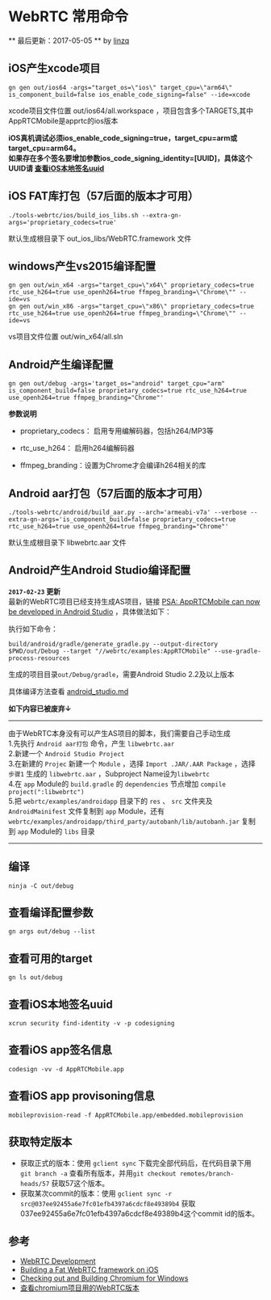 # WebRTC 常用命令

** 最后更新：2017-05-05  **  by [linzq](mailto:rex@re2x.com) 

## iOS产生xcode项目

``` shell
gn gen out/ios64 -args="target_os=\"ios\" target_cpu=\"arm64\" is_component_build=false ios_enable_code_signing=false" --ide=xcode
```
xcode项目文件位置 out/ios64/all.workspace ，项目包含多个TARGETS,其中AppRTCMobile是apprtc的ios版本

**iOS真机调试必须ios_enable_code_signing=true，target_cpu=arm或target_cpu=arm64。<br />
如果存在多个签名要增加参数ios_code_signing_identity=[UUID]，具体这个UUID请 [查看iOS本地签名uuid](#查看iOS本地签名uuid)**


## iOS FAT库打包（57后面的版本才可用）

``` shell
./tools-webrtc/ios/build_ios_libs.sh --extra-gn-args='proprietary_codecs=true'
```

默认生成根目录下 out_ios_libs/WebRTC.framework 文件


## windows产生vs2015编译配置

``` shell
gn gen out/win_x64 -args="target_cpu=\"x64\" proprietary_codecs=true rtc_use_h264=true use_openh264=true ffmpeg_branding=\"Chrome\"" --ide=vs
gn gen out/win_x86 -args="target_cpu=\"x86\" proprietary_codecs=true rtc_use_h264=true use_openh264=true ffmpeg_branding=\"Chrome\"" --ide=vs
```

vs项目文件位置 out/win_x64/all.sln


## Android产生编译配置

``` shell
gn gen out/debug -args='target_os="android" target_cpu="arm" is_component_build=false proprietary_codecs=true rtc_use_h264=true use_openh264=true ffmpeg_branding="Chrome"'
```
**参数说明**
* proprietary_codecs： 启用专用编解码器，包括h264/MP3等

* rtc_use_h264： 启用h264编解码器

* ffmpeg_branding：设置为Chrome才会编译h264相关的库

<!-- more -->


## Android aar打包（57后面的版本才可用）

``` shell
./tools-webrtc/android/build_aar.py --arch='armeabi-v7a' --verbose --extra-gn-args='is_component_build=false proprietary_codecs=true rtc_use_h264=true use_openh264=true ffmpeg_branding="Chrome"'
```

默认生成根目录下 libwebrtc.aar 文件


## Android产生Android Studio编译配置

**`2017-02-23` 更新**  
最新的WebRTC项目已经支持生成AS项目，链接 [PSA: AppRTCMobile can now be developed in Android Studio](https://groups.google.com/forum/#!topic/discuss-webrtc/b7yQjvPLHaM)  ，具体做法如下：

执行如下命令：

```shell
build/android/gradle/generate_gradle.py --output-directory $PWD/out/Debug --target "//webrtc/examples:AppRTCMobile" --use-gradle-process-resources
```

生成的项目目录`out/Debug/gradle`，需要Android Studio 2.2及以上版本

具体编译方法查看 [android_studio.md](https://chromium.googlesource.com/chromium/src.git/+/master/docs/android_studio.md)

**如下内容已被废弃↓**

---

由于WebRTC本身没有可以产生AS项目的脚本，我们需要自己手动生成  
1.先执行 `Android aar打包` 命令，产生 `libwebrtc.aar`  
2.新建一个 `Android Studio Project`  
3.在新建的 `Projec`  新建一个 `Module` ，选择 `Import .JAR/.AAR Package` ，选择 `步骤1` 生成的 `libwebrtc.aar` ，Subproject Name设为`libwebrtc`  
4.在 `app` Module的 `build.gradle` 的 `dependencies` 节点增加 `compile project(":libwebrtc")`  
5.把 `webrtc/examples/androidapp` 目录下的 `res` 、 `src` 文件夹及 `AndroidMainifest` 文件复制到 `app` Module，还有 `webrtc/examples/androidapp/third_party/autobanh/lib/autobanh.jar` 复制到 `app` Module的 `libs` 目录

---


## 编译

``` shell
ninja -C out/debug
```


## 查看编译配置参数

``` shell
gn args out/debug --list
```


## 查看可用的target

``` shell
gn ls out/debug
```


## 查看iOS本地签名uuid
``` shell
xcrun security find-identity -v -p codesigning
```


## 查看iOS app签名信息
``` shell
codesign -vv -d AppRTCMobile.app 
```


## 查看iOS app provisoning信息
``` shell
mobileprovision-read -f AppRTCMobile.app/embedded.mobileprovision
```


## 获取特定版本

* 获取正式的版本：使用 `gclient sync` 下载完全部代码后，在代码目录下用 `git branch -a` 查看所有版本，并用`git checkout remotes/branch-heads/57` 获取57这个版本。
* 获取某次commit的版本：使用 `gclient sync -r src@037ee92455a6e7fc01efb4397a6cdcf8e49389b4` 获取037ee92455a6e7fc01efb4397a6cdcf8e49389b4这个commit id的版本。


## 参考

* [WebRTC Development](https://webrtc.org/native-code/development/)
* [Building a Fat WebRTC framework on iOS](https://medium.com/@atsakiridis/building-a-fat-webrtc-framework-on-ios-8610fffb2224#.v7zqct8v9)
* [Checking out and Building Chromium for Windows](https://chromium.googlesource.com/chromium/src/+/master/docs/windows_build_instructions.md)
* [查看chromium项目用的WebRTC版本](https://chromium.googlesource.com/chromium/src/+/master/DEPS#234)
